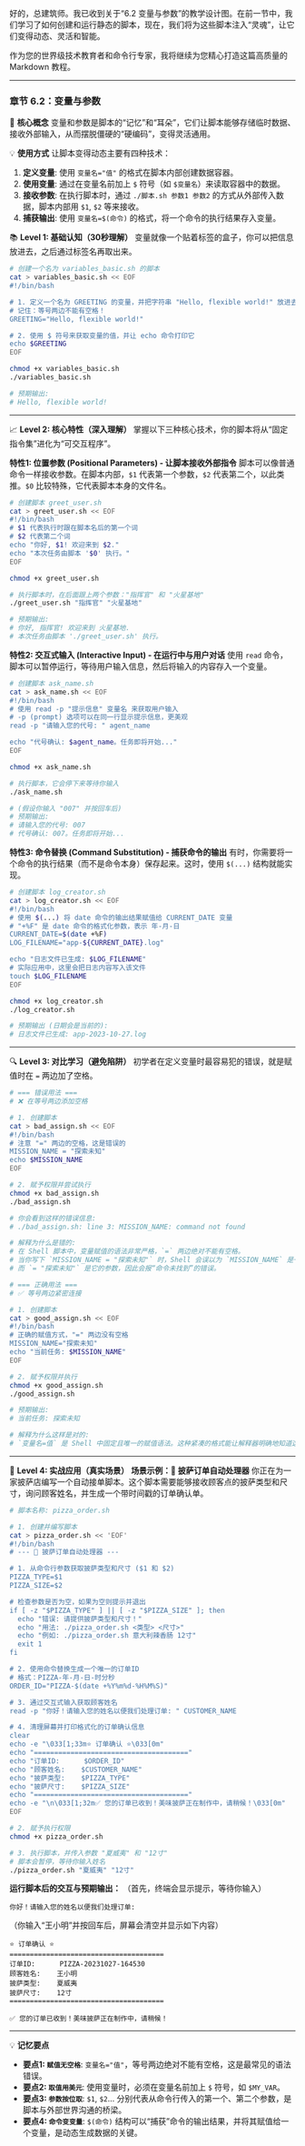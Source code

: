 好的，总建筑师。我已收到关于“6.2 变量与参数”的教学设计图。在前一节中，我们学习了如何创建和运行静态的脚本，现在，我们将为这些脚本注入“灵魂”，让它们变得动态、灵活和智能。

作为您的世界级技术教育者和命令行专家，我将继续为您精心打造这篇高质量的 Markdown 教程。

---

### 章节 6.2：变量与参数

🎯 **核心概念**
变量和参数是脚本的“记忆”和“耳朵”，它们让脚本能够存储临时数据、接收外部输入，从而摆脱僵硬的“硬编码”，变得灵活通用。

💡 **使用方式**
让脚本变得动态主要有四种技术：

1.  **定义变量**: 使用 `变量名="值"` 的格式在脚本内部创建数据容器。
2.  **使用变量**: 通过在变量名前加上 `$` 符号（如 `$变量名`）来读取容器中的数据。
3.  **接收参数**: 在执行脚本时，通过 `./脚本.sh 参数1 参数2` 的方式从外部传入数据，脚本内部用 `$1`, `$2` 等来接收。
4.  **捕获输出**: 使用 `变量名=$(命令)` 的格式，将一个命令的执行结果存入变量。

📚 **Level 1: 基础认知（30秒理解）**
变量就像一个贴着标签的盒子，你可以把信息放进去，之后通过标签名再取出来。

```bash
# 创建一个名为 variables_basic.sh 的脚本
cat > variables_basic.sh << EOF
#!/bin/bash

# 1. 定义一个名为 GREETING 的变量，并把字符串 "Hello, flexible world!" 放进去
# 记住：等号两边不能有空格！
GREETING="Hello, flexible world!"

# 2. 使用 $ 符号来获取变量的值，并让 echo 命令打印它
echo $GREETING
EOF

chmod +x variables_basic.sh
./variables_basic.sh

# 预期输出:
# Hello, flexible world!
```

---

📈 **Level 2: 核心特性（深入理解）**
掌握以下三种核心技术，你的脚本将从“固定指令集”进化为“可交互程序”。

**特性1: 位置参数 (Positional Parameters) - 让脚本接收外部指令**
脚本可以像普通命令一样接收参数。在脚本内部，`$1` 代表第一个参数，`$2` 代表第二个，以此类推。`$0` 比较特殊，它代表脚本本身的文件名。

```bash
# 创建脚本 greet_user.sh
cat > greet_user.sh << EOF
#!/bin/bash
# $1 代表执行时跟在脚本名后的第一个词
# $2 代表第二个词
echo "你好, $1! 欢迎来到 $2."
echo "本次任务由脚本 '$0' 执行。"
EOF

chmod +x greet_user.sh

# 执行脚本时，在后面跟上两个参数："指挥官" 和 "火星基地"
./greet_user.sh "指挥官" "火星基地"

# 预期输出:
# 你好, 指挥官! 欢迎来到 火星基地.
# 本次任务由脚本 './greet_user.sh' 执行。
```

**特性2: 交互式输入 (Interactive Input) - 在运行中与用户对话**
使用 `read` 命令，脚本可以暂停运行，等待用户输入信息，然后将输入的内容存入一个变量。

```bash
# 创建脚本 ask_name.sh
cat > ask_name.sh << EOF
#!/bin/bash
# 使用 read -p "提示信息" 变量名 来获取用户输入
# -p (prompt) 选项可以在同一行显示提示信息，更美观
read -p "请输入您的代号: " agent_name

echo "代号确认: $agent_name。任务即将开始..."
EOF

chmod +x ask_name.sh

# 执行脚本，它会停下来等待你输入
./ask_name.sh

# (假设你输入 "007" 并按回车后)
# 预期输出:
# 请输入您的代号: 007
# 代号确认: 007。任务即将开始...
```

**特性3: 命令替换 (Command Substitution) - 捕获命令的输出**
有时，你需要将一个命令的执行结果（而不是命令本身）保存起来。这时，使用 `$(...)` 结构就能实现。

```bash
# 创建脚本 log_creator.sh
cat > log_creator.sh << EOF
#!/bin/bash
# 使用 $(...) 将 date 命令的输出结果赋值给 CURRENT_DATE 变量
# "+%F" 是 date 命令的格式化参数，表示 年-月-日
CURRENT_DATE=$(date +%F)
LOG_FILENAME="app-${CURRENT_DATE}.log"

echo "日志文件已生成: $LOG_FILENAME"
# 实际应用中，这里会把日志内容写入该文件
touch $LOG_FILENAME
EOF

chmod +x log_creator.sh
./log_creator.sh

# 预期输出 (日期会是当前的):
# 日志文件已生成: app-2023-10-27.log
```

---

🔍 **Level 3: 对比学习（避免陷阱）**
初学者在定义变量时最容易犯的错误，就是赋值时在 `=` 两边加了空格。

```bash
# === 错误用法 ===
# ❌ 在等号两边添加空格

# 1. 创建脚本
cat > bad_assign.sh << EOF
#!/bin/bash
# 注意 "=" 两边的空格，这是错误的
MISSION_NAME = "探索未知"
echo $MISSION_NAME
EOF

# 2. 赋予权限并尝试执行
chmod +x bad_assign.sh
./bad_assign.sh

# 你会看到这样的错误信息:
# ./bad_assign.sh: line 3: MISSION_NAME: command not found

# 解释为什么是错的:
# 在 Shell 脚本中，变量赋值的语法非常严格，`=` 两边绝对不能有空格。
# 当你写下 `MISSION_NAME = "探索未知"` 时，Shell 会误以为 `MISSION_NAME` 是一个命令，
# 而 `= "探索未知"` 是它的参数，因此会报“命令未找到”的错误。

# === 正确用法 ===
# ✅ 等号两边紧密连接

# 1. 创建脚本
cat > good_assign.sh << EOF
#!/bin/bash
# 正确的赋值方式，"=" 两边没有空格
MISSION_NAME="探索未知"
echo "当前任务: $MISSION_NAME"
EOF

# 2. 赋予权限并执行
chmod +x good_assign.sh
./good_assign.sh

# 预期输出:
# 当前任务: 探索未知

# 解释为什么这样是对的:
# `变量名=值` 是 Shell 中固定且唯一的赋值语法。这种紧凑的格式能让解释器明确地知道这是一个赋值操作，而不是命令执行。
```

---

🚀 **Level 4: 实战应用（真实场景）**
**场景示例：🍕 披萨订单自动处理器**
你正在为一家披萨店编写一个自动接单脚本。这个脚本需要能够接收顾客点的披萨类型和尺寸，询问顾客姓名，并生成一个带时间戳的订单确认单。

```bash
# 脚本名称: pizza_order.sh

# 1. 创建并编写脚本
cat > pizza_order.sh << 'EOF'
#!/bin/bash
# --- 🍕 披萨订单自动处理器 ---

# 1. 从命令行参数获取披萨类型和尺寸 ($1 和 $2)
PIZZA_TYPE=$1
PIZZA_SIZE=$2

# 检查参数是否为空，如果为空则提示并退出
if [ -z "$PIZZA_TYPE" ] || [ -z "$PIZZA_SIZE" ]; then
  echo "错误: 请提供披萨类型和尺寸！"
  echo "用法: ./pizza_order.sh <类型> <尺寸>"
  echo "例如: ./pizza_order.sh 意大利辣香肠 12寸"
  exit 1
fi

# 2. 使用命令替换生成一个唯一的订单ID
# 格式：PIZZA-年-月-日-时分秒
ORDER_ID="PIZZA-$(date +%Y%m%d-%H%M%S)"

# 3. 通过交互式输入获取顾客姓名
read -p "你好！请输入您的姓名以便我们处理订单: " CUSTOMER_NAME

# 4. 清理屏幕并打印格式化的订单确认信息
clear
echo -e "\033[1;33m⭐ 订单确认 ⭐\033[0m"
echo "======================================"
echo "订单ID:      $ORDER_ID"
echo "顾客姓名:    $CUSTOMER_NAME"
echo "披萨类型:    $PIZZA_TYPE"
echo "披萨尺寸:    $PIZZA_SIZE"
echo "======================================"
echo -e "\n\033[1;32m✅ 您的订单已收到！美味披萨正在制作中，请稍候！\033[0m"
EOF

# 2. 赋予执行权限
chmod +x pizza_order.sh

# 3. 执行脚本，并传入参数 "夏威夷" 和 "12寸"
# 脚本会暂停，等待你输入姓名
./pizza_order.sh "夏威夷" "12寸"
```

**运行脚本后的交互与预期输出：**
（首先，终端会显示提示，等待你输入）
```
你好！请输入您的姓名以便我们处理订单: 
```
（你输入“王小明”并按回车后，屏幕会清空并显示如下内容）
```
⭐ 订单确认 ⭐
======================================
订单ID:      PIZZA-20231027-164530
顾客姓名:    王小明
披萨类型:    夏威夷
披萨尺寸:    12寸
======================================

✅ 您的订单已收到！美味披萨正在制作中，请稍候！
```

---

💡 **记忆要点**
- **要点1: `赋值无空格`**: `变量名="值"`，等号两边绝对不能有空格，这是最常见的语法错误。
- **要点2: `取值用美元`**: 使用变量时，必须在变量名前加上 `$` 符号，如 `$MY_VAR`。
- **要点3: `参数按位取`**: `$1`, `$2`... 分别代表从命令行传入的第一个、第二个参数，是脚本与外部世界沟通的桥梁。
- **要点4: `命令变变量`**: `$(命令)` 结构可以“捕获”命令的输出结果，并将其赋值给一个变量，是动态生成数据的关键。